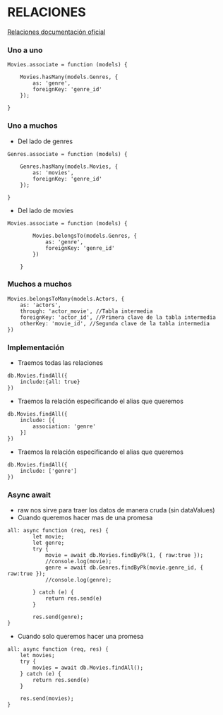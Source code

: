 # RELACIONES
[Relaciones documentación oficial](https://sequelize.org/master/manual/assocs.html)


### Uno a uno
```
Movies.associate = function (models) {
        
    Movies.hasMany(models.Genres, {
        as: 'genre',
        foreignKey: 'genre_id'
    });

}
```
### Uno a muchos
- Del lado de genres
```
Genres.associate = function (models) {
        
    Genres.hasMany(models.Movies, {
        as: 'movies',
        foreignKey: 'genre_id'
    });

}
```
- Del lado de movies
```
Movies.associate = function (models) {
        
        Movies.belongsTo(models.Genres, {
            as: 'genre',
            foreignKey: 'genre_id'
        })

    }
```
### Muchos a muchos
```
Movies.belongsToMany(models.Actors, {
    as: 'actors',
    through: 'actor_movie', //Tabla intermedia
    foreignKey: 'actor_id', //Primera clave de la tabla intermedia
    otherKey: 'movie_id', //Segunda clave de la tabla intermedia
})
```

### Implementación
- Traemos todas las relaciones
```
db.Movies.findAll({
    include:{all: true}
})
```
- Traemos la relación especificando el alias que queremos
```
db.Movies.findAll({
    include: [{
        association: 'genre'
    }]
})
```
- Traemos la relación especificando el alias que queremos
```
db.Movies.findAll({
    include: ['genre']
})
```

### Async await
- raw nos sirve para traer los datos de manera cruda (sin dataValues)
- Cuando queremos hacer mas de una promesa
```
all: async function (req, res) {
        let movie;
        let genre;
        try {
            movie = await db.Movies.findByPk(1, { raw:true });
            //console.log(movie);
            genre = await db.Genres.findByPk(movie.genre_id, { raw:true });
            //console.log(genre);
            
        } catch (e) {
            return res.send(e)
        }
        
        res.send(genre);
}
```
- Cuando solo queremos hacer una promesa
```
all: async function (req, res) {
    let movies;
    try {
        movies = await db.Movies.findAll();
    } catch (e) {
        return res.send(e)
    }
        
    res.send(movies);
}
```